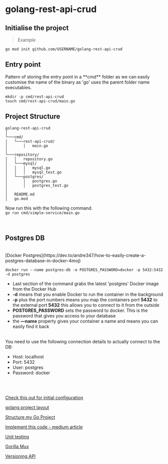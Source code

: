 # golang-rest-api-crud

<h2>Initialise the project</h2>

>Example

`go mod init github.com/USERNAME/golang-rest-api-crud`

<h2>Entry point</h2>
Pattern of storing the entry point in a **cmd** folder as we 
can easily customise the name of the binary as 'go' uses the 
parent folder name executables.

`mkdir -p cmd/rest-api-crud` <br>
`touch cmd/rest-api-crud/main.go`

<h2>Project Structure</h2>

```
golang-rest-api-crud
│
└───cmd/
│   └───rest-api-crud/
│       │   main.go
│   
└───repository/
│   │   repository.go
│   └───mysql/
│   │   │   mysql.go
│   │   │   mysql_test.go
│   └───postgres/
│       │   postgres.go
│       │   postgres_test.go
│
│   README.md
│   go.mod
```


Now run this with the following command.<br>
`go run cmd/simple-service/main.go`

<br>

<h2>Postgres DB</h2><br>
[Docker Postgres](https://dev.to/andre347/how-to-easily-create-a-postgres-database-in-docker-4moj)

`docker run --name postgres-db -e POSTGRES_PASSWORD=docker -p 5432:5432 -d postgres`
<br>
+ Last section of the command grabs the latest 'postgres' Docker image from the Docker Hub
+ **-d** means that you enable Docker to run the container in the background
+ **-p** plus the port numbers means you map the containers port **5432** to the external port **5432** this allows you to connect to it from the outside
+ **POSTGRES_PASSWORD** sets the password to docker. This is the password that gives you access to your database
+ the **—name** property gives your container a name and means you can easily find it back

<br>
You need to use the following connection details to actually connect to the DB:

+ Host: localhost
+ Port: 5432
+ User: postgres
+ Password: docker

<br><br>

[Check this out for initial configuration](https://www.wolfe.id.au/2020/03/10/starting-a-go-project/)

[golang project layout](https://github.com/golang-standards/project-layout)

[Structure my Go Project](https://www.wolfe.id.au/2020/03/10/how-do-i-structure-my-go-project/)

[Implement this code - medium article](https://medium.com/easyread/unit-test-sql-in-golang-5af19075e68e)

[Unit testing](https://betterprogramming.pub/how-to-unit-test-a-gorm-application-with-sqlmock-97ee73e36526)

[Gorilla Mux](https://github.com/gorilla/mux)

[Versioning API](https://dev.to/geosoft1/versioning-your-api-in-go-1g4h)

